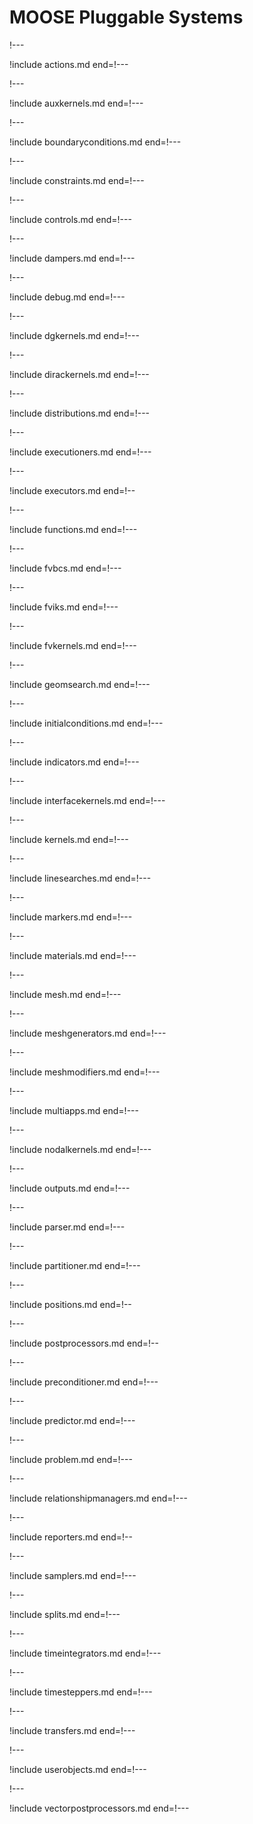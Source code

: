 # MOOSE Pluggable Systems

!---

!include actions.md end=!---

!---

!include auxkernels.md end=!---

!---

!include boundaryconditions.md end=!---

!---

!include constraints.md end=!---

!---

!include controls.md end=!---

!---

!include dampers.md end=!---

!---

!include debug.md end=!---

!---

!include dgkernels.md end=!---

!---

!include dirackernels.md end=!---

!---

!include distributions.md end=!---

!---

!include executioners.md end=!---

!---

!include executors.md end=!--

!---

!include functions.md end=!---

!---

!include fvbcs.md end=!---

!---

!include fviks.md end=!---

!---

!include fvkernels.md end=!---

!---

!include geomsearch.md end=!---

!---

!include initialconditions.md end=!---

!---

!include indicators.md end=!---

!---

!include interfacekernels.md end=!---

!---

!include kernels.md end=!---

!---

!include linesearches.md end=!---

!---

!include markers.md end=!---

!---

!include materials.md end=!---

!---

!include mesh.md end=!---

!---

!include meshgenerators.md end=!---

!---

!include meshmodifiers.md end=!---

!---

!include multiapps.md end=!---

!---

!include nodalkernels.md end=!---

!---

!include outputs.md end=!---

!---

!include parser.md end=!---

!---

!include partitioner.md end=!---

!---

!include positions.md end=!--

!---

!include postprocessors.md end=!--

!---

!include preconditioner.md end=!---

!---

!include predictor.md end=!---

!---

!include problem.md end=!---

!---

!include relationshipmanagers.md end=!---

!---

!include reporters.md end=!--

!---

!include samplers.md end=!---

!---

!include splits.md end=!---

!---

!include timeintegrators.md end=!---

!---

!include timesteppers.md end=!---

!---

!include transfers.md end=!---

!---

!include userobjects.md end=!---

!---

!include vectorpostprocessors.md end=!---
